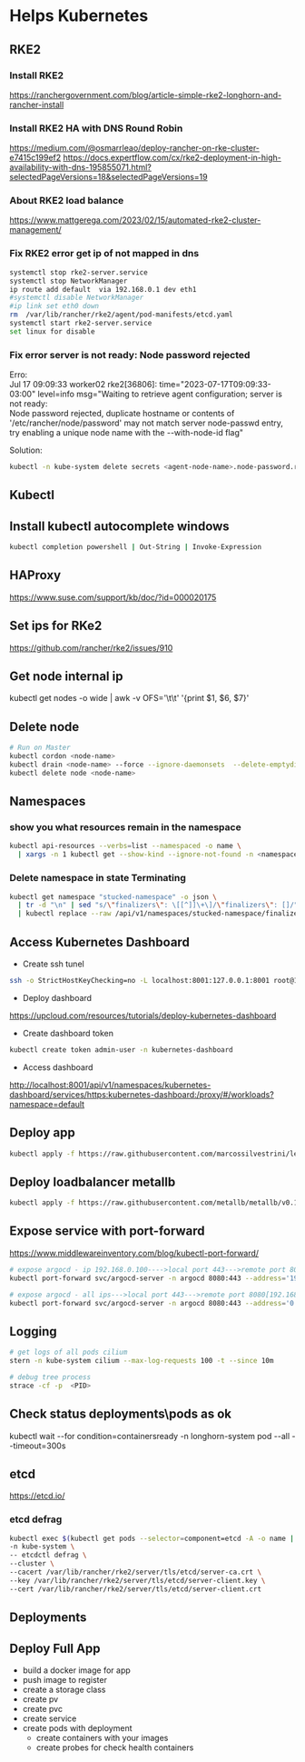 # Helps Kubernetes

## RKE2

### Install RKE2

<https://ranchergovernment.com/blog/article-simple-rke2-longhorn-and-rancher-install>

### Install RKE2 HA with DNS Round Robin

<https://medium.com/@osmarrleao/deploy-rancher-on-rke-cluster-e7415c199ef2>
<https://docs.expertflow.com/cx/rke2-deployment-in-high-availability-with-dns-195855071.html?selectedPageVersions=18&selectedPageVersions=19>

### About RKE2 load balance

<https://www.mattgerega.com/2023/02/15/automated-rke2-cluster-management/>

### Fix RKE2 error get ip of not mapped in dns

```sh
systemctl stop rke2-server.service
systemctl stop NetworkManager
ip route add default  via 192.168.0.1 dev eth1
#systemctl disable NetworkManager
#ip link set eth0 down
rm  /var/lib/rancher/rke2/agent/pod-manifests/etcd.yaml
systemctl start rke2-server.service
set linux for disable
```

### Fix error server is not ready: Node password rejected

Erro:\
Jul 17 09:09:33 worker02 rke2[36806]: time="2023-07-17T09:09:33-03:00" level=info msg="Waiting to retrieve agent configuration; server is not ready:\
Node password rejected, duplicate hostname or contents of '/etc/rancher/node/password' may not match server node-passwd entry,\
try enabling a unique node name with the --with-node-id flag"

Solution:

```sh
kubectl -n kube-system delete secrets <agent-node-name>.node-password.rke2
```

## Kubectl

## Install kubectl autocomplete windows

```sh
kubectl completion powershell | Out-String | Invoke-Expression
```

## HAProxy

<https://www.suse.com/support/kb/doc/?id=000020175>

## Set ips for RKe2

https://github.com/rancher/rke2/issues/910

## Get node internal ip

kubectl get nodes -o wide | awk -v OFS='\t\t' '{print $1, $6, $7}'

## Delete node

```sh
# Run on Master
kubectl cordon <node-name>
kubectl drain <node-name> --force --ignore-daemonsets  --delete-emptydir-data
kubectl delete node <node-name>
```

## Namespaces

### show you what resources remain in the namespace

```sh
kubectl api-resources --verbs=list --namespaced -o name \
  | xargs -n 1 kubectl get --show-kind --ignore-not-found -n <namespace>
```

### Delete namespace in state Terminating

```sh
kubectl get namespace "stucked-namespace" -o json \
  | tr -d "\n" | sed "s/\"finalizers\": \[[^]]\+\]/\"finalizers\": []/" \
  | kubectl replace --raw /api/v1/namespaces/stucked-namespace/finalize -f -

```

## Access Kubernetes Dashboard

* Create ssh tunel

```sh
ssh -o StrictHostKeyChecking=no -L localhost:8001:127.0.0.1:8001 root@192.168.0.140
```

* Deploy dashboard

https://upcloud.com/resources/tutorials/deploy-kubernetes-dashboard

* Create dashboard token

```sh  
kubectl create token admin-user -n kubernetes-dashboard
```

* Access dashboard

<http://localhost:8001/api/v1/namespaces/kubernetes-dashboard/services/https:kubernetes-dashboard:/proxy/#/workloads?namespace=default>

## Deploy app

```sh
kubectl apply -f https://raw.githubusercontent.com/marcossilvestrini/learning-kubernetes/main/apps/app-silvestrini/deployment.yaml
```

## Deploy loadbalancer metallb

```sh
kubectl apply -f https://raw.githubusercontent.com/metallb/metallb/v0.13.10/config/manifests/metallb-native.yaml
```

## Expose service with port-forward

<https://www.middlewareinventory.com/blog/kubectl-port-forward/>

```sh
# expose argocd - ip 192.168.0.100---->local port 443--->remote port 8080[192.168.0.100:8080]
kubectl port-forward svc/argocd-server -n argocd 8080:443 --address='192.168.0.100'

# expose argocd - all ips--->local port 443--->remote port 8080[192.168.0.100:8080]
kubectl port-forward svc/argocd-server -n argocd 8080:443 --address='0.0.0.0'
```

## Logging

```sh
# get logs of all pods cilium
stern -n kube-system cilium --max-log-requests 100 -t --since 10m 

# debug tree process
strace -cf -p  <PID>
```

## Check status deployments\pods as ok

kubectl wait --for condition=containersready -n longhorn-system pod --all --timeout=300s

## etcd

<https://etcd.io/>

### etcd defrag

```sh
kubectl exec $(kubectl get pods --selector=component=etcd -A -o name | head -n 1) \
-n kube-system \
-- etcdctl defrag \
--cluster \
--cacert /var/lib/rancher/rke2/server/tls/etcd/server-ca.crt \
--key /var/lib/rancher/rke2/server/tls/etcd/server-client.key \
--cert /var/lib/rancher/rke2/server/tls/etcd/server-client.crt
```

## Deployments

## Deploy Full App

* build a docker image for app
* push image to register
* create a storage class
* create pv
* create pvc
* create service
* create pods with deployment
  * create containers with your images
  * create probes for check health containers